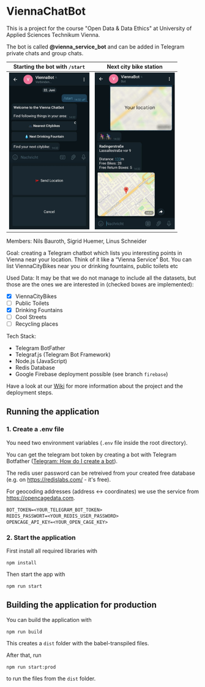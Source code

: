# ViennaChatBot

This is a project for the course "Open Data & Data Ethics" at University of Applied Sciences Technikum Vienna.

The bot is called **@vienna_service_bot** and can be added in Telegram private chats and group chats.

| Starting the bot with `/start`                                                  | Next city bike station                                                          |
| ------------------------------------------------------------------------------- | ------------------------------------------------------------------------------- |
| <img src="pictures\demo_image_1.png" alt="small-corrPlot" style="zoom: 40%;" /> | <img src="pictures\demo_image_2.png" alt="small-corrPlot" style="zoom: 40%;" /> |

Members: Nils Bauroth, Sigrid Huemer, Linus Schneider

Goal: creating a Telegram chatbot which lists you interesting points in Vienna near your location. Think of it like a “Vienna Service” Bot. You can list ViennaCityBikes near you or drinking fountains, public toilets etc

Used Data: It may be that we do not manage to include all the datasets, but those are the ones we are interested in (checked boxes are implemented):

- [x] ViennaCityBikes
- [ ] Public Toilets
- [x] Drinking Fountains
- [ ] Cool Streets
- [ ] Recycling places

Tech Stack:

- Telegram BotFather
- Telegraf.js (Telegram Bot Framework)
- Node.js (JavaScript)
- Redis Database
- Google Firebase deployment possible (see branch `firebase`)

Have a look at our [Wiki](https://github.com/nilsbauroth/ViennaChatBot/wiki) for more information about the project and the deployment steps.

## Running the application

### 1. Create a .env file

You need two environment variables (`.env` file inside the root directory).

You can get the telegram bot token by creating a bot with Telegram Botfather ([Telegram: How do I create a bot](https://core.telegram.org/bots#3-how-do-i-create-a-bot)).

The redis user password can be retreived from your created free database (e.g. on https://redislabs.com/ - it's free).

For geocoding addresses (address <-> coordinates) we use the service from https://opencagedata.com.

```
BOT_TOKEN=<YOUR_TELEGRAM_BOT_TOKEN>
REDIS_PASSWORT=<YOUR_REDIS_USER_PASSWORD>
OPENCAGE_API_KEY=<YOUR_OPEN_CAGE_KEY>
```

### 2. Start the application

First install all required libraries with

```
npm install
```

Then start the app with

```
npm run start
```

## Building the application for production

You can build the application with

```
npm run build
```

This creates a `dist` folder with the babel-transpiled files.

After that, run

```
npm run start:prod
```

to run the files from the `dist` folder.
